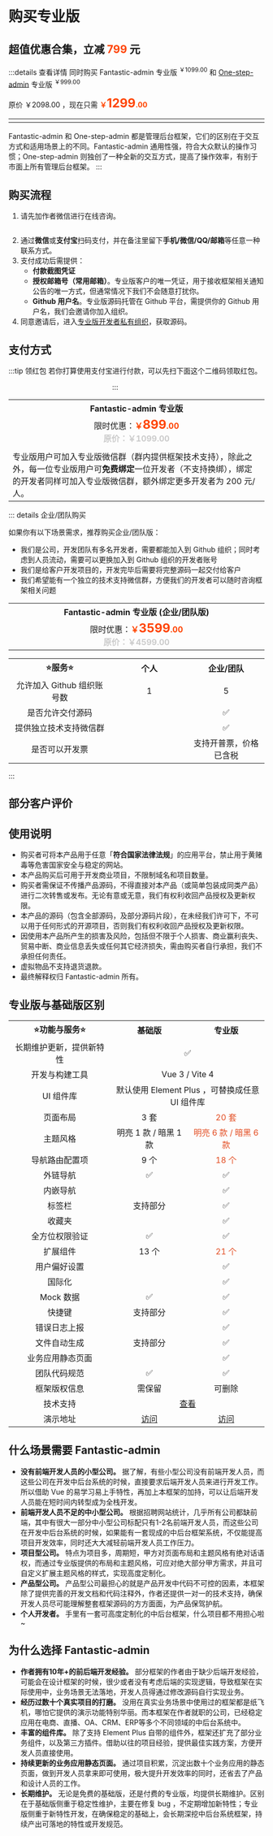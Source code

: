 <script setup>
import { withBase } from 'vitepress'
</script>

# 购买专业版

## 超值优惠合集，立减 <b style="color: #ff4400;">799</b> 元

:::details 查看详情
同时购买 Fantastic-admin 专业版 <sup>￥1099.00</sup> 和 [One-step-admin](https://one-step-admin.gitee.io) 专业版 <sup>￥999.00</sup>

原价 ￥2098.00 ，现在只需 <b style="color: #ff4400;">￥<span style="font-size: 24px;">1299</span>.00</b>

<table style="width: 100%; display: table; margin: 1rem auto;">
  <tr>
    <td align="center">
      <img :src="withBase('/qrcode-wechat-all.png')" />
    </td>
    <td align="center">
      <img :src="withBase('/qrcode-alipay-all.png')" />
    </td>
  </tr>
</table>

Fantastic-admin 和 One-step-admin 都是管理后台框架，它们的区别在于交互方式和适用场景上的不同。Fantastic-admin 通用性强，符合大众默认的操作习惯；One-step-admin 则独创了一种全新的交互方式，提高了操作效率，有别于市面上所有管理后台框架。
:::

## 购买流程

1. 请先加作者微信进行在线咨询。

<p align="center"><img :src="withBase('/friend-wechat.png')" width="300" /></p>

2. 通过**微信**或**支付宝**扫码支付，并在备注里留下**手机/微信/QQ/邮箱**等任意一种联系方式。
3. 支付成功后需提供：
    - **付款截图凭证**
    - **授权邮箱号（常用邮箱）**。专业版客户的唯一凭证，用于接收框架相关通知公告的唯一方式，但通常情况下我们不会随意打扰你。
    - **Github 用户名**。专业版源码托管在 Github 平台，需提供你的 Github 用户名，我们会邀请你加入组织。
4. 同意邀请后，进入[专业版开发者私有组织](https://github.com/fantastic-admin)，获取源码。

## 支付方式

:::tip 领红包
若你打算使用支付宝进行付款，可以先扫下面这个二维码领取红包。

<img :src="withBase('/qrcode-alipay-hongbao.jpg')" width="200" />
:::

<table style="width: 100%; display: table; margin: 1rem auto;">
  <tr>
    <th colspan="2" style="text-align: center;">Fantastic-admin 专业版</th>
  </tr>
  <tr>
    <td colspan="2" align="center">
      <div>限时优惠：<b style="color: #ff4400;">￥<span style="font-size: 24px;">899</span>.00</b></div>
      <b style="color: #ccc;">原价：￥1099.00</b>
    </td>
  </tr>
  <tr>
    <td align="center">
      <img :src="withBase('/qrcode-wechat.png')" />
    </td>
    <td align="center">
      <img :src="withBase('/qrcode-alipay.png')" />
    </td>
  </tr>
  <tr>
    <td colspan="2">专业版用户可加入专业版微信群（群内提供框架技术支持），除此之外，每一位专业版用户可<b>免费绑定</b>一位开发者（不支持换绑），绑定的开发者同样可加入专业版微信群，额外绑定更多开发者为 200 元/人。</td>
  </tr>
</table>

::: details 企业/团队购买

如果你有以下场景需求，推荐购买企业/团队版：

- 我们是公司，开发团队有多名开发者，需要都能加入到 Github 组织；同时考虑到人员流动，需要可以更换加入到 Github 组织的开发者账号
- 我们是给客户开发项目的，开发完毕后需要将完整源码一起交付给客户
- 我们希望能有一个独立的技术支持微信群，方便我们的开发者可以随时咨询框架相关问题

<table style="width: 100%; display: table; margin: 1rem auto;">
  <tr>
    <th colspan="2" style="text-align: center;">Fantastic-admin 专业版 (企业/团队版)</th>
  </tr>
  <tr>
    <td colspan="2" align="center">
      <div>限时优惠：<b style="color: #ff4400;">￥<span style="font-size: 24px;">3599</span>.00</b></div>
      <b style="color: #ccc;">原价：￥4599.00</b>
    </td>
  </tr>
  <!-- <tr>
    <td align="center">
      <img :src="withBase('/qrcode-wechat.png')" />
    </td>
    <td align="center">
      <img :src="withBase('/qrcode-alipay.png')" />
    </td>
  </tr> -->
</table>

<table style="width: 100%; display: table; margin: 1rem auto;">
  <tr>
    <th width="40%" style="text-align: center;">⭐服务⭐</th>
    <th width="30%" style="text-align: center;">个人</th>
    <th width="30%" style="text-align: center;">企业/团队</th>
  </tr>
  <tr>
    <td align="center">允许加入 Github 组织账号数</td>
    <td align="center">1</td>
    <td align="center">5</td>
  </tr>
  <tr>
    <td align="center">是否允许交付源码</td>
    <td align="center"></td>
    <td align="center">✅</td>
  </tr>
  <tr>
    <td align="center">提供独立技术支持微信群</td>
    <td align="center"></td>
    <td align="center">✅</td>
  </tr>
  <tr>
    <td align="center">是否可以开发票</td>
    <td align="center"></td>
    <td align="center">支持开普票，价格已含税</td>
  </tr>
</table>

:::

## 部分客户评价

<CustomerEvaluate />

## 使用说明

- 购买者可将本产品用于任意「**符合国家法律法规**」的应用平台，禁止用于黄赌毒等危害国家安全与稳定的网站。
- 本产品购买后可用于开发商业项目，不限制域名和项目数量。
- 购买者需保证不传播产品源码，不得直接对本产品（或简单包装成同类产品）进行二次转售或发布。无论有意或无意，我们有权利收回产品授权及更新权限。
- 本产品的源码（包含全部源码，及部分源码片段），在未经我们许可下，不可以用于任何形式的开源项目，否则我们有权利收回产品授权及更新权限。
- 因使用本产品所产生的损害及风险，包括但不限于个人损害、商业赢利丧失、贸易中断、商业信息丢失或任何其它经济损失，需由购买者自行承担，我们不承担任何责任。
- 虚拟物品不支持退货退款。
- 最终解释权归 Fantastic-admin 所有。

## 专业版与基础版区别

<table style="width: 100%; display: table; margin: 1rem auto;">
  <tr>
    <th width="40%" style="text-align: center;">⭐功能与服务⭐</th>
    <th width="30%" style="text-align: center;">基础版</th>
    <th width="30%" style="text-align: center;">专业版</th>
  </tr>
  <tr>
    <td align="center">长期维护更新，提供新特性</td>
    <td colspan="2" align="center">✅</td>
  </tr>
  <tr>
    <td align="center">开发与构建工具</td>
    <td colspan="2" align="center">Vue 3 / Vite 4</td>
  </tr>
  <tr>
    <td align="center">UI 组件库</td>
    <td colspan="2" align="center">默认使用 Element Plus ，可替换成任意 UI 组件库</td>
  </tr>
  <tr>
    <td align="center">页面布局</td>
    <td align="center">3 套</td>
    <td align="center" style="color: #e34d22;">20 套</td>
  </tr>
  <tr>
    <td align="center">主题风格</td>
    <td align="center">明亮 1 款 / 暗黑 1 款</td>
    <td align="center" style="color: #e34d22;">明亮 6 款 / 暗黑 6 款</td>
  </tr>
  <tr>
    <td align="center">导航路由配置项</td>
    <td align="center">9 个</td>
    <td align="center" style="color: #e34d22;">18 个</td>
  </tr>
  <tr>
    <td align="center">外链导航</td>
    <td align="center">✅</td>
    <td align="center">✅</td>
  </tr>
  <tr>
    <td align="center">内嵌导航</td>
    <td align="center"></td>
    <td align="center">✅</td>
  </tr>
  <tr>
    <td align="center">标签栏</td>
    <td align="center">支持部分</td>
    <td align="center">✅</td>
  </tr>
  <tr>
    <td align="center">收藏夹</td>
    <td align="center"></td>
    <td align="center">✅</td>
  </tr>
  <tr>
    <td align="center">全方位权限验证</td>
    <td align="center">✅</td>
    <td align="center">✅</td>
  </tr>
  <tr>
    <td align="center">扩展组件</td>
    <td align="center">13 个</td>
    <td align="center" style="color: #e34d22;">21 个</td>
  </tr>
  <tr>
    <td align="center">用户偏好设置</td>
    <td align="center"></td>
    <td align="center">✅</td>
  </tr>
  <tr>
    <td align="center">国际化</td>
    <td align="center"></td>
    <td align="center">✅</td>
  </tr>
  <tr>
    <td align="center">Mock 数据</td>
    <td align="center">✅</td>
    <td align="center">✅</td>
  </tr>
  <tr>
    <td align="center">快捷键</td>
    <td align="center">支持部分</td>
    <td align="center">✅</td>
  </tr>
  <tr>
    <td align="center">错误日志上报</td>
    <td align="center"></td>
    <td align="center">✅</td>
  </tr>
  <tr>
    <td align="center">文件自动生成</td>
    <td align="center">支持部分</td>
    <td align="center">✅</td>
  </tr>
  <tr>
    <td align="center">业务应用静态页面</td>
    <td align="center"></td>
    <td align="center">✅</td>
  </tr>
  <tr>
    <td align="center">团队代码规范</td>
    <td align="center">✅</td>
    <td align="center">✅</td>
  </tr>
  <tr>
    <td align="center">框架版权信息</td>
    <td align="center">需保留</td>
    <td align="center">可删除</td>
  </tr>
  <tr>
    <td align="center">技术支持</td>
    <td colspan="2" align="center">
      <a href="support">查看</a>
    </td>
  </tr>
  <tr>
    <td align="center">演示地址</td>
    <td align="center">
      <a href="https://fantastic-admin.gitee.io/basic-example" target="_blank">访问</a>
    </td>
    <td align="center">
      <a href="https://fantastic-admin.gitee.io/pro-example" target="_blank">访问</a>
    </td>
  </tr>
</table>

## 什么场景需要 Fantastic-admin

- **没有前端开发人员的小型公司。** 据了解，有些小型公司没有前端开发人员，而这些公司在开发中后台系统的时候，直接要求后端开发人员来进行开发工作。所以借助 Vue 的易学习易上手特性，再加上本框架的加持，可以让后端开发人员能在短时间内转型成为全栈开发。
- **前端开发人员不足的中小型公司。** 根据招聘网站统计，几乎所有公司都缺前端，其中有很大一部分中小型公司标配只有1-2名前端开发人员，而这些公司在开发中后台系统的时候，如果能有一套现成的中后台框架系统，不仅能提高项目开发效率，同时还大大减轻前端开发人员工作压力。
- **项目型公司。** 特点为项目多，周期短，甲方对页面布局和主题风格有绝对话语权，而通过专业版提供的布局和主题风格，可应对绝大部分甲方需求，并且可自定义扩展主题风格的样式，实现高度定制化。
- **产品型公司。** 产品型公司最担心的就是产品开发中代码不可控的因素，本框架除了提供完善的开发文档和代码注释外，作者还提供一对一的技术支持，确保开发人员尽可能理解整套框架源码的方方面面，为产品保驾护航。
- **个人开发者。** 手里有一套可高度定制化的中后台框架，什么项目都不用担心啦~

## 为什么选择 Fantastic-admin

- **作者拥有10年+的前后端开发经验。** 部分框架的作者由于缺少后端开发经验，可能会在设计框架的时候，很少或者没有考虑后端的实现逻辑，导致框架在实际使用中，业务场景无法落地，开发人员得通过修改源码自行实现业务。
- **经历过数十个真实项目的打磨。** 没用在真实业务场景中使用过的框架都是纸飞机，哪怕它提供的演示功能特别华丽。而本框架在作者就职的公司，已经稳定应用在电商、直播、OA、CRM、ERP等多个不同领域的中后台系统中。
- **丰富的组件库。** 除了支持 Element Plus 自带的组件外，框架还扩充了部分业务组件，以及第三方插件。借助以往的项目经验，提供最佳实践方案，方便开发人员直接使用。
- **持续更新的业务应用静态页面。** 通过项目积累，沉淀出数十个业务应用的静态页面，做到开发人员拿来即可使用，极大提升开发效率的同时，还省去了产品和设计人员的工作。
- **长期维护。** 无论是免费的基础版，还是付费的专业版，均提供长期维护。区别在于基础版侧重于稳定性维护，主要在修复 bug ，不定期增加新特性；专业版侧重于新特性开发，在确保稳定的基础上，会长期深挖中后台系统框架，持续产出可落地的特性或开发规范。
